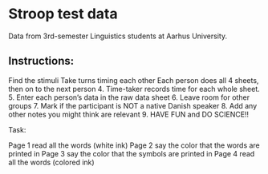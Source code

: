 # Stroop test data

Data from 3rd-semester Linguistics students at Aarhus University.

## Instructions:

Find the stimuli
Take turns timing each other
Each person does all 4 sheets, then on to the next person
	4. Time-taker records time for each whole sheet.
	5. Enter each person’s data in the raw data sheet
	6. Leave room for other groups
	7. Mark if the participant is NOT a native Danish speaker
	8. Add any other notes you might think are relevant
	9. HAVE FUN and DO SCIENCE!!

Task:

Page 1 read all the words (white ink)
Page 2 say the color that the words are printed in 
Page 3 say the color that the symbols are printed in
Page 4 read all the words (colored ink)
